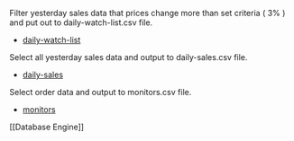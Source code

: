 

Filter yesterday sales data that prices change more than set criteria ( 3% ) and put out to daily-watch-list.csv file.

- [daily-watch-list](https://github.com/santimcs/A8/blob/main/Data/daily-watch-list.csv)

Select all yesterday sales data and output to daily-sales.csv file.

- [daily-sales](https://github.com/santimcs/A8/blob/main/Data/daily-sales.csv)

Select order data and output to monitors.csv file.

- [monitors](https://github.com/santimcs/A8/blob/main/Data/monitors.csv)


[[Database Engine]]

